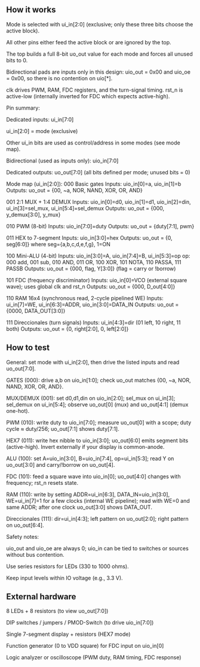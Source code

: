 <!---

This file is used to generate your project datasheet. Please fill in the information below and delete any unused
sections.

You can also include images in this folder and reference them in the markdown. Each image must be less than
512 kb in size, and the combined size of all images must be less than 1 MB.
-->

## How it works

Mode is selected with ui_in[2:0] (exclusive; only these three bits choose the active block).

All other pins either feed the active block or are ignored by the top.

The top builds a full 8-bit uo_out value for each mode and forces all unused bits to 0.

Bidirectional pads are inputs only in this design: uio_out = 0x00 and uio_oe = 0x00, so there is no contention on uio[*].

clk drives PWM, RAM, FDC registers, and the turn-signal timing. rst_n is active-low (internally inverted for FDC which expects active-high).

Pin summary:

Dedicated inputs: ui_in[7:0]

ui_in[2:0] = mode (exclusive)

Other ui_in bits are used as control/address in some modes (see mode map).

Bidirectional (used as inputs only): uio_in[7:0]

Dedicated outputs: uo_out[7:0] (all bits defined per mode; unused bits = 0)

Mode map (ui_in[2:0]):
000 Basic gates
Inputs: uio_in[0]=a, uio_in[1]=b
Outputs: uo_out = {00, ~a, NOR, NAND, XOR, OR, AND}

001 2:1 MUX + 1:4 DEMUX
Inputs: uio_in[0]=d0, uio_in[1]=d1, uio_in[2]=din,
ui_in[3]=sel_mux, ui_in[5:4]=sel_demux
Outputs: uo_out = {000, y_demux[3:0], y_mux}

010 PWM (8-bit)
Inputs: uio_in[7:0]=duty
Outputs: uo_out = {duty[7:1], pwm}

011 HEX to 7-segment
Inputs: uio_in[3:0]=hex
Outputs: uo_out = {0, seg[6:0]} where seg={a,b,c,d,e,f,g}, 1=ON

100 Mini-ALU (4-bit)
Inputs: uio_in[3:0]=A, uio_in[7:4]=B, ui_in[5:3]=op
op: 000 add, 001 sub, 010 AND, 011 OR,
100 XOR, 101 NOTA, 110 PASSA, 111 PASSB
Outputs: uo_out = {000, flag, Y[3:0]} (flag = carry or !borrow)

101 FDC (frequency discriminator)
Inputs: uio_in[0]=VCO (external square wave); uses global clk and rst_n
Outputs: uo_out = {000, D_out[4:0]}

110 RAM 16x4 (synchronous read, 2-cycle pipelined WE)
Inputs: ui_in[7]=WE, ui_in[6:3]=ADDR, uio_in[3:0]=DATA_IN
Outputs: uo_out = {0000, DATA_OUT[3:0]}

111 Direccionales (turn signals)
Inputs: ui_in[4:3]=dir (01 left, 10 right, 11 both)
Outputs: uo_out = {0, right[2:0], 0, left[2:0]}

## How to test

General: set mode with ui_in[2:0], then drive the listed inputs and read uo_out[7:0].

GATES (000): drive a,b on uio_in[1:0]; check uo_out matches {00, ~a, NOR, NAND, XOR, OR, AND}.

MUX/DEMUX (001): set d0,d1,din on uio_in[2:0]; sel_mux on ui_in[3]; sel_demux on ui_in[5:4]; observe uo_out[0] (mux) and uo_out[4:1] (demux one-hot).

PWM (010): write duty to uio_in[7:0]; measure uo_out[0] with a scope; duty cycle ≈ duty/256; uo_out[7:1] shows duty[7:1].

HEX7 (011): write hex nibble to uio_in[3:0]; uo_out[6:0] emits segment bits (active-high). Invert externally if your display is common-anode.

ALU (100): set A=uio_in[3:0], B=uio_in[7:4], op=ui_in[5:3]; read Y on uo_out[3:0] and carry/!borrow on uo_out[4].

FDC (101): feed a square wave into uio_in[0]; uo_out[4:0] changes with frequency; rst_n resets state.

RAM (110): write by setting ADDR=ui_in[6:3], DATA_IN=uio_in[3:0], WE=ui_in[7]=1 for a few clocks (internal WE pipeline); read with WE=0 and same ADDR; after one clock uo_out[3:0] shows DATA_OUT.

Direccionales (111): dir=ui_in[4:3]; left pattern on uo_out[2:0]; right pattern on uo_out[6:4].

Safety notes:

uio_out and uio_oe are always 0; uio_in can be tied to switches or sources without bus contention.

Use series resistors for LEDs (330 to 1000 ohms).

Keep input levels within IO voltage (e.g., 3.3 V).

## External hardware

8 LEDs + 8 resistors (to view uo_out[7:0])

DIP switches / jumpers / PMOD-Switch (to drive uio_in[7:0])

Single 7-segment display + resistors (HEX7 mode)

Function generator (0 to VDD square) for FDC input on uio_in[0]

Logic analyzer or oscilloscope (PWM duty, RAM timing, FDC response)
